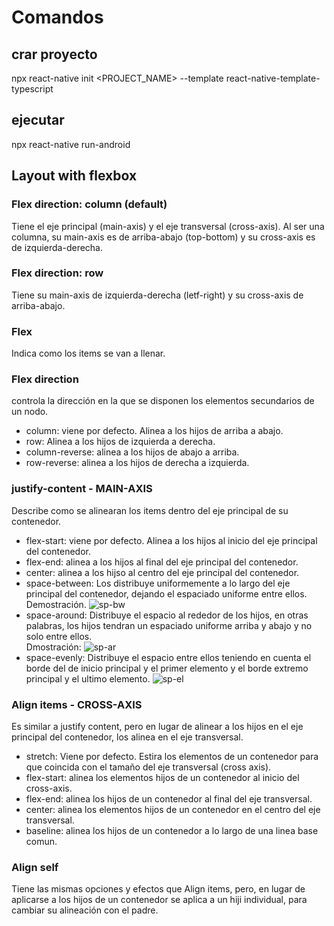 # Comandos

## crar proyecto

npx react-native init <PROJECT_NAME> --template react-native-template-typescript

## ejecutar

npx react-native run-android

## Layout with flexbox

### Flex direction: column (default)

Tiene el eje principal (main-axis) y el eje transversal (cross-axis). Al ser una columna, su main-axis es de arriba-abajo (top-bottom) y su cross-axis es de izquierda-derecha. 

### Flex direction: row

Tiene su main-axis de izquierda-derecha (letf-right) y su cross-axis de arriba-abajo. 


### Flex
Indica como los items se van a llenar.

### Flex direction

controla la dirección en la que se disponen los elementos secundarios de un nodo. 

- column: viene por defecto. Alinea a los hijos de arriba a abajo. 
- row: Alinea a los hijos de izquierda a derecha. 
- column-reverse: alinea a los hijos de abajo a arriba. 
- row-reverse: alinea a los hijos de derecha a izquierda. 


### justify-content - MAIN-AXIS

Describe como se alinearan los items dentro del eje principal de su contenedor. 

- flex-start: viene por defecto. Alinea a los hijos al inicio del eje principal del contenedor.
- flex-end: alinea a los hijos al final del eje principal del contenedor.
- center: alinea a los hijso al centro del eje principal del contenedor.
- space-between: Los distribuye uniformemente a lo largo del eje principal del contenedor, dejando el espaciado uniforme entre ellos.
Demostración. 
![sp-bw](/docs/img/space-between.jpg)
- space-around: Distribuye el espacio al rededor de los hijos, en otras palabras, los hijos tendran un espaciado uniforme arriba y abajo y no solo entre ellos.  
Dmostración:
![sp-ar](/docs/img/space-around.jpg)
- space-evenly: Distribuye el espacio entre ellos teniendo en cuenta el borde del de inicio principal y el primer elemento y el borde extremo principal y el ultimo elemento. 
![sp-el](/docs/img/space-around.jpg)

### Align items - CROSS-AXIS
Es similar a justify content, pero en lugar de alinear a los hijos en el eje principal del contenedor, los alinea en el eje transversal. 

- stretch: Viene por defecto. Estira los elementos de un contenedor para que coincida con el tamaño del eje transversal (cross axis).
- flex-start: alinea los elementos hijos de un contenedor al inicio del cross-axis.
- flex-end: alinea los hijos de un contenedor al final del eje transversal.
- center: alinea los elementos hijos de un contenedor en el centro del eje transversal.
- baseline: alinea los hijos de un contenedor a lo largo de una linea base comun. 

### Align self
Tiene las mismas opciones y efectos que Align items, pero, en lugar de aplicarse a los hijos de un contenedor se aplica a un hiji individual, para cambiar su alineación con el padre.  